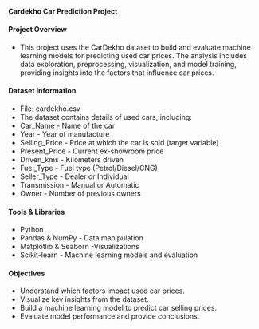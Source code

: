 #### Cardekho Car Prediction Project
#### Project Overview
- This project uses the CarDekho dataset to build and evaluate machine learning models for predicting used car prices. The analysis includes data exploration, preprocessing, visualization, and model training, providing insights into the factors that influence car prices.

#### Dataset Information
- File: cardekho.csv
- The dataset contains details of used cars, including:
- Car_Name - Name of the car
- Year - Year of manufacture
- Selling_Price - Price at which the car is sold (target variable)
- Present_Price - Current ex-showroom price
- Driven_kms - Kilometers driven
- Fuel_Type - Fuel type (Petrol/Diesel/CNG)
- Seller_Type - Dealer or Individual
- Transmission - Manual or Automatic
- Owner - Number of previous owners

#### Tools & Libraries
- Python
- Pandas & NumPy - Data manipulation
- Matplotlib & Seaborn -Visualizations
- Scikit-learn - Machine learning models and evaluation

#### Objectives
- Understand which factors impact used car prices.
- Visualize key insights from the dataset.
- Build a machine learning model to predict car selling prices.
- Evaluate model performance and provide conclusions.